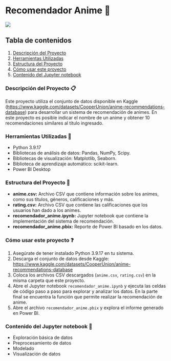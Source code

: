 # Recomendador Anime 🍜

<img src="https://images6.alphacoders.com/656/thumb-1920-656029.png">

## Tabla de contenidos

1. [Descripción del Proyecto](#descripción-del-proyecto-clipboard)
2. [Herramientas Utilizadas](#herramientas-utilizadas-wrench)
3. [Estructura del Proyecto](#estructura-del-proyecto-open_file_folder)
4. [Cómo usar este proyecto](#cómo-usar-este-proyecto-question)
5. [Contenido del Jupyter notebook](#contenido-del-jupyter-notebook-page_facing_up)


### Descripción del Proyecto :clipboard:
Este proyecto utiliza el conjunto de datos disponible en Kaggle (https://www.kaggle.com/datasets/CooperUnion/anime-recommendations-database) para desarrollar un sistema de recomendación de animes.
En este proyecto es posible indicar el nombre de un anime y obtener 10 recomendaciones similares al título ingresado.

### Herramientas Utilizadas :wrench:
- Python 3.9.17
- Bibliotecas de análisis de datos: Pandas, NumPy, Scipy.
- Bibliotecas de visualización: Matplotlib, Seaborn.
- Biblioteca de aprendizaje automático: scikit-learn.
- Power BI Desktop
  
### Estructura del Proyecto :open_file_folder:
- **anime.csv:** Archivo CSV que contiene información sobre los animes, como sus títulos, géneros, calificaciones y más.
- **rating.csv:** Archivo CSV que contiene las calificaciones que los usuarios han dado a los animes.
- **recomendador_anime.ipynb:** Jupyter notebook que contiene la implementación del sistema de recomendación.
- **recomendador_anime.pbix:** Reporte de Power BI basado en los datos.


### Cómo usar este proyecto :question:
1. Asegúrate de tener instalado Python 3.9.17 en tu sistema.
2. Descarga el conjunto de datos desde Kaggle: https://www.kaggle.com/datasets/CooperUnion/anime-recommendations-database
3. Coloca los archivos CSV descargados (`anime.csv`, `rating.csv`) en la misma carpeta que este proyecto.
4. Abre el Jupyter notebook `recomendador_anime.ipynb` y ejecuta las celdas de código paso a paso para explorar y analizar los datos. En la parte final se encuentra la función que permite realizar la recomendación de anime.
5. Abre el archivo `recomendador_anime.pbix` y explora el informe generado en Power BI.

### Contenido del Jupyter notebook :page_facing_up:
- Exploración básica de datos
- Preprocesamiento de datos
- Modelado
- Visualización de datos

